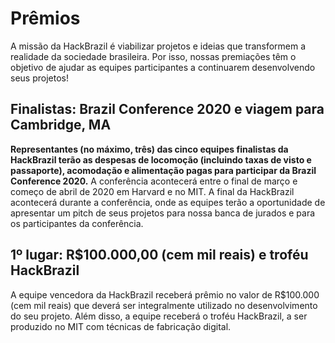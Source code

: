 # Prêmios

A missão da HackBrazil é viabilizar projetos e ideias que transformem a realidade da sociedade brasileira. Por isso, nossas premiações têm o objetivo de ajudar as equipes participantes a continuarem desenvolvendo seus projetos!

## Finalistas: Brazil Conference 2020 e viagem para Cambridge, MA

**Representantes \(no máximo, três\) das cinco equipes finalistas da HackBrazil terão as despesas de locomoção \(incluindo taxas de visto e passaporte\), acomodação e alimentação pagas para participar da Brazil Conference 2020.** A conferência acontecerá entre o final de março e começo de abril de 2020 em Harvard e no MIT. A final da HackBrazil acontecerá durante a conferência, onde as equipes terão a oportunidade de apresentar um pitch de seus projetos para nossa banca de jurados e para os participantes da conferência.

## **1º lugar: R$100.000,00 \(cem mil reais\) e troféu HackBrazil**

  
A equipe vencedora da HackBrazil receberá prêmio no valor de R$100.000 \(cem mil reais\) que deverá ser integralmente utilizado no desenvolvimento do seu projeto. Além disso, a equipe receberá o troféu HackBrazil, a ser produzido no MIT com técnicas de fabricação digital.  
  


